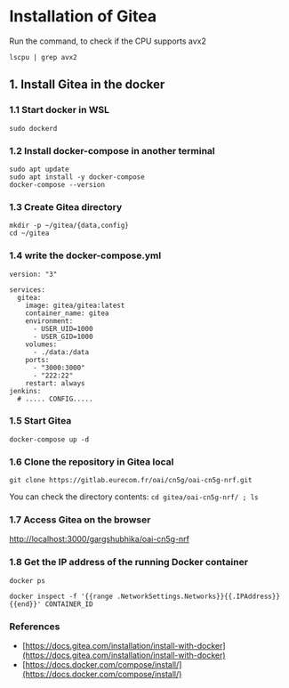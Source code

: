 # Installation of Gitea

Run the command, to check if the CPU supports avx2

`lscpu | grep avx2`

## 1. Install Gitea in the docker

### 1.1 Start docker in WSL
`sudo dockerd`

### 1.2 Install docker-compose in another terminal
```
sudo apt update
sudo apt install -y docker-compose
docker-compose --version
```

### 1.3 Create Gitea directory
```
mkdir -p ~/gitea/{data,config}
cd ~/gitea
```

### 1.4 write the docker-compose.yml

```
version: "3"

services:
  gitea:
    image: gitea/gitea:latest
    container_name: gitea
    environment:
      - USER_UID=1000
      - USER_GID=1000
    volumes:
      - ./data:/data
    ports:
      - "3000:3000"
      - "222:22"
    restart: always
jenkins:
  # ..... CONFIG.....
```


### 1.5 Start Gitea
`docker-compose up -d`


### 1.6 Clone the repository in Gitea local
`git clone https://gitlab.eurecom.fr/oai/cn5g/oai-cn5g-nrf.git`

You can check the directory contents:
`cd gitea/oai-cn5g-nrf/ ; ls`

### 1.7 Access Gitea on the browser
[http://localhost:3000/gargshubhika/oai-cn5g-nrf](http://localhost:3000/gargshubhika/oai-cn5g-nrf)

### 1.8 Get the IP address of the running Docker container
`docker ps`

`docker inspect -f '{{range .NetworkSettings.Networks}}{{.IPAddress}}{{end}}' CONTAINER_ID`

### References
- [https://docs.gitea.com/installation/install-with-docker](https://docs.gitea.com/installation/install-with-docker)
- [https://docs.docker.com/compose/install/](https://docs.docker.com/compose/install/)


